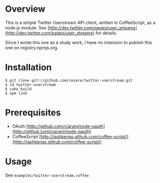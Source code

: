 # Overview

This is a simple Twitter Userstream API client, written in CoffeeScript, as a node.js module.
See [http://dev.twitter.com/pages/user_streams](http://dev.twitter.com/pages/user_streams) for details.

Since I wrote this one as a study work, I have no intension to publish this one on registry.npmjs.org.


# Installation

	$ git clone git://github.com/cesare/twitter-userstream.git
	$ cd twitter-userstream
	$ cake build
	$ npm link


# Prerequisites

* OAuth [http://github.com/ciaranj/node-oauth](http://github.com/ciaranj/node-oauth)
* CoffeeScript [http://jashkenas.github.com/coffee-script/](http://jashkenas.github.com/coffee-script/)


# Usage

See `examples/twitter-userstream.coffee`

